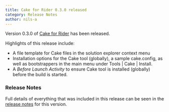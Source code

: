 ```yaml
---
title: Cake for Rider 0.3.0 released
category: Release Notes
author: nils-a
---
```


Version 0.3.0 of [Cake for Rider](https://plugins.jetbrains.com/plugin/15729-cake-rider) has been released.

Highlights of this release include:
- A file template for Cake files in the solution explorer context menu
- Installation options for the Cake tool (globally), a sample cake.config, as well as bootstrappers in the main menu under Tools | Cake | Install.
- A *Before Launch Activity* to ensure Cake tool is installed (globally) before the build is started.

### Release Notes

Full details of everything that was included in this release can be seen
in the [release notes](https://github.com/cake-build/cake-rider/releases/tag/0.3.0) for this version.

